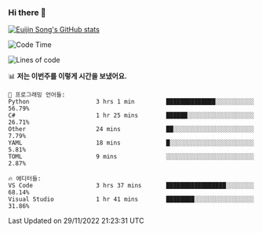 ### Hi there 👋

[![Euijin Song's GitHub stats](https://github-readme-stats.vercel.app/api?username=lstar2397&count_private=true&show_icons=true&theme=tokyonight&locale=kr)](https://github.com/anuraghazra/github-readme-stats)

<!--START_SECTION:waka-->
![Code Time](http://img.shields.io/badge/Code%20Time-122%20hrs%2030%20mins-blue)

![Lines of code](https://img.shields.io/badge/%EC%A0%80%EB%8A%94%20%EC%97%AC%ED%83%9C%EA%B9%8C%EC%A7%80%20-116%20Thousand%20%EC%A4%84%EC%9D%98%20%EC%BD%94%EB%93%9C%EB%A5%BC%20%EC%9E%91%EC%84%B1%ED%96%88%EC%96%B4%EC%9A%94.-blue)

📊 **저는 이번주를 이렇게 시간을 보냈어요.** 

```text
💬 프로그래밍 언어들: 
Python                   3 hrs 1 min         ██████████████░░░░░░░░░░░   56.79% 
C#                       1 hr 25 mins        ██████░░░░░░░░░░░░░░░░░░░   26.71% 
Other                    24 mins             ██░░░░░░░░░░░░░░░░░░░░░░░   7.79% 
YAML                     18 mins             █░░░░░░░░░░░░░░░░░░░░░░░░   5.81% 
TOML                     9 mins              ░░░░░░░░░░░░░░░░░░░░░░░░░   2.87%

🔥 에디터들: 
VS Code                  3 hrs 37 mins       █████████████████░░░░░░░░   68.14% 
Visual Studio            1 hr 41 mins        ████████░░░░░░░░░░░░░░░░░   31.86%

```


 Last Updated on 29/11/2022 21:23:31 UTC
<!--END_SECTION:waka-->

<!--
**lstar2397/lstar2397** is a ✨ _special_ ✨ repository because its `README.md` (this file) appears on your GitHub profile.

Here are some ideas to get you started:

- 🔭 I’m currently working on ...
- 🌱 I’m currently learning ...
- 👯 I’m looking to collaborate on ...
- 🤔 I’m looking for help with ...
- 💬 Ask me about ...
- 📫 How to reach me: ...
- 😄 Pronouns: ...
- ⚡ Fun fact: ...
-->
